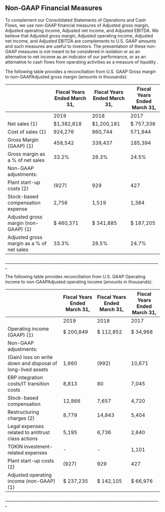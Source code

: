 ## Non-GAAP Financial Measures

To complement our Consolidated Statements of Operations and Cash Flows, we use non-GAAP financial measures of Adjusted gross margin, Adjusted operating income, Adjusted net income, and Adjusted EBITDA. We believe that Adjusted gross margin, Adjusted operating income, Adjusted net income, and Adjusted EBITDA are complements to U.S. GAAP amounts and such measures are useful to investors. The presentation of these non-GAAP measures is not meant to be considered in isolation or as an alternative to net income as an indicator of our performance, or as an alternative to cash flows from operating activities as a measure of liquidity .

The following table provides a reconciliation from U.S. GAAP Gross margin to non-GAAPAdjusted gross margin (amounts in thousands):

|                                           | Fiscal Years Ended March 31,   | Fiscal Years Ended March 31,   | Fiscal Years Ended March 31,   |
|-------------------------------------------|--------------------------------|--------------------------------|--------------------------------|
|                                           | 2019                           | 2018                           | 2017                           |
| Net sales  (1)                            | $1,382,818                     | $1,200,181                     | $ 757,338                      |
| Cost of sales  (1)                        | 924,276                        | 860,744                        | 571,944                        |
| Gross Margin (GAAP)  (1)                  | 458,542                        | 339,437                        | 185,394                        |
| Gross margin as a % of net sales          | 33.2%                          | 28.3%                          | 24.5%                          |
| Non-GAAP adjustments:                     |                                |                                |                                |
| Plant start-up costs  (2)                 | (927)                          | 929                            | 427                            |
| Stock-based compensation expense          | 2,756                          | 1,519                          | 1,384                          |
| Adjusted gross margin (non-GAAP)  (1)     | $ 460,371                      | $ 341,885                      | $ 187,205                      |
| Adjusted gross margin as a % of net sales | 33.3%                          | 28.5%                          | 24.7%                          |

\_\_\_\_\_\_\_\_\_\_\_\_\_\_\_\_\_\_\_\_\_\_\_\_\_\_\_\_\_\_\_\_\_\_\_\_\_\_\_\_\_\_\_\_\_\_\_\_\_\_\_\_\_\_\_\_\_\_\_\_\_\_\_\_\_\_\_\_\_\_\_\_\_\_\_\_\_\_\_

The following table provides reconciliation from U.S. GAAP Operating income to non-GAAPAdjusted operating income (amounts in thousands):

|                                                             | Fiscal Years Ended March 31,   | Fiscal Years Ended March 31,   | Fiscal Years Ended March 31,   |
|-------------------------------------------------------------|--------------------------------|--------------------------------|--------------------------------|
|                                                             | 2019                           | 2018                           | 2017                           |
| Operating income (GAAP)  (1)                                | $ 200,849                      | $ 112,852                      | $ 34,968                       |
| Non-GAAP adjustments:                                       |                                |                                |                                |
| (Gain) loss on write down and disposal of long-lived assets | 1,660                          | (992)                          | 10,671                         |
| ERP integration costs/IT transition costs                   | 8,813                          | 80                             | 7,045                          |
| Stock-based compensation                                    | 12,866                         | 7,657                          | 4,720                          |
| Restructuring charges  (2)                                  | 8,779                          | 14,843                         | 5,404                          |
| Legal expenses related to antitrust class actions           | 5,195                          | 6,736                          | 2,640                          |
| TOKIN investment-related expenses                           | -                              | -                              | 1,101                          |
| Plant start-up costs  (2)                                   | (927)                          | 929                            | 427                            |
| Adjusted operating income (non-GAAP)  (1)                   | $ 237,235                      | $ 142,105                      | $ 66,976                       |

\_\_\_\_\_\_\_\_\_\_\_\_\_\_\_\_\_\_\_\_\_\_\_\_\_\_\_\_\_\_\_\_\_\_\_\_\_\_\_\_\_\_\_\_\_\_\_\_\_\_\_\_\_\_\_\_\_\_\_\_\_\_\_\_\_\_\_\_\_\_\_\_\_\_\_\_\_\_\_